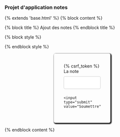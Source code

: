 ### Projet d'application notes






{% extends 'base.html' %} {% block content %}

{% block title %}
    Ajout des notes
{% endblock title %}
    

{% block style %}
<style type="text/css">
    input[type=number], select {
  width: 100%;
  padding: 12px 20px;
  margin: 8px 0;
  display: inline-block;
  border: 1px solid #ccc;
  border-radius: 4px;
  box-sizing: border-box;
}

input[type=submit] {
  width: 100%;
  background-color: #4CAF50;
  color: white;
  padding: 14px 20px;
  margin: 8px 0;
  border: none;
  border-radius: 4px;
  cursor: pointer;
}

input[type=submit]:hover {
  background-color: #45a049;
}


form{
margin-left:10rem;
margin-right:10rem;
border-radius:5px;
padding:2rem;
box-shadow:2px 2px 3px 2px;
}
</style>

    
{% endblock style %}

    
  <form action="" method="post">
    {% csrf_token %}
    <label for="note">La note</label>
    <input type="number" id="note" name="note" >
    
  
    <input type="submit" value="Soumettre">
  </form>

  {% endblock content %}